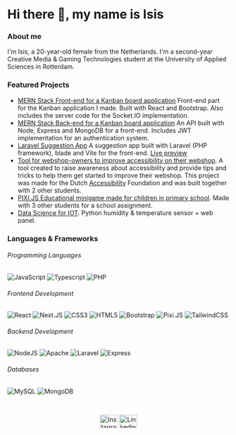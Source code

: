 # Hi there 👋, my name is Isis  

### About me
I'm Isis, a 20-year-old female from the Netherlands. I'm a second-year Creative Media & Gaming Technologies student at the University of Applied Sciences in Rotterdam.

### Featured Projects
- [MERN Stack Front-end for a Kanban board application](https://github.com/Isissss/MERN-Frontend) Front-end part for the Kanban application I made. Built with React and Bootstrap. Also includes the server code for the Socket.IO implementation. 
- [MERN Stack Back-end for a Kanban board application](https://github.com/Isissss/MERN-backend) An API built with Node, Express and MongoDB for a front-end. Includes JWT implementation for an authentication system.  
- [Laravel Suggestion App](https://github.com/Isissss/Laravel-Suggestion-App) A suggestion app built with Laravel (PHP framework), blade and Vite for the front-end. [Live preview](https://iettech.nl) 
- [Tool for webshop-owners to improve accessibility on their webshop](https://github.com/Isissss/AccessibilityAID). A tool created to raise awareness about accessibility and provide tips and tricks to help them get started to improve their webshop. This project was made for the Dutch [Accessibility](https://www.accessibility.nl/) Foundation and was built together with 2 other students. 
- [PIXI.JS Educational minigame made for children in primary school](https://github.com/Isissss/CLE4/). Made with 3 other students for a school assignment. 
- [Data Science for IOT](https://github.com/Isissss/Data-SCI-02). Python humidity & temperature sensor + web panel. 
 
 
### Languages & Frameworks
<h6> Programming Languages  </h6>

![JavaScript](https://img.shields.io/badge/JavaScript-323330.svg?&style=flat-square&logo=javascript&logoColor=%23F7DF1E) 
![Typescript](https://img.shields.io/badge/TYPESCRIPT-%23007ACC.svg?&style=flat-square&logo=typescript&logoColor=white) 
![PHP](https://img.shields.io/badge/php-777BB4.svg?&style=flat-square&logo=PHP&logoColor=white) 
 

<h6> Frontend Development </h6>

![React](https://img.shields.io/badge/React-61DAFB?style=flat-square&logo=react&logoColor=white) 
![Next.JS](https://img.shields.io/badge/Nextjs-000000?style=flat-square&logo=next.js&logoColor=white)
![CSS3](https://img.shields.io/badge/CSS3-%231572B6.svg?&style=flat-square&logo=css3&logoColor=white) 
![HTML5](https://img.shields.io/badge/HTML5-E34F26.svg?&style=flat-square&logo=html5&logoColor=white) 
![Bootstrap](https://img.shields.io/badge/Bootstrap-7952B3?style=flat-square&logo=bootstrap&logoColor=white) 
![Pixi.JS](https://img.shields.io/badge/Pixi.JS-%23007ACC.svg?style=flat-square&logo=typescript&logoColor=white)
![TailwindCSS](https://img.shields.io/badge/Tailwind-06B6D4.svg?&style=flat-square&logo=tailwindcss&logoColor=white)

<h6> Backend Development </h6>

![NodeJS](https://img.shields.io/badge/NODEJS-339933.svg?&style=flat-square&logo=node.js&logoColor=white) 
![Apache](https://img.shields.io/badge/APACHE-D22128.svg?&style=flat-square&logo=apache&logoColor=white) 
![Laravel](https://img.shields.io/badge/laravel-FF2D20?style=flat-square&logo=laravel&logoColor=white) 
![Express](https://img.shields.io/badge/express-000000?style=flat-square&logo=express&logoColor=white)

<h6> Databases </h6> 

![MySQL](https://img.shields.io/badge/MySQL-4479A1.svg?&style=flat-square&logo=mysql&logoColor=white)
![MongoDB](https://img.shields.io/badge/MONGODB-47A248.svg?&style=flat-square&logo=mongodb&logoColor=white) 

<br>
<p align="center">
 <a href="https://instagram.com/iet.cmgt" target="blank"><img align="center" src="https://raw.githubusercontent.com/rahuldkjain/github-profile-readme-generator/master/src/images/icons/Social/instagram.svg" alt="Instagram iet.cmgt" height="30" width="40" /></a>
 <a href="https://www.linkedin.com/in/isis-ton-aa9448227/" target="blank"><img align="center" src="https://raw.githubusercontent.com/rahuldkjain/github-profile-readme-generator/master/src/images/icons/Social/linked-in-alt.svg" alt="Linkedin Isis Ton" height="30" width="40" /></a>
</p>
 
